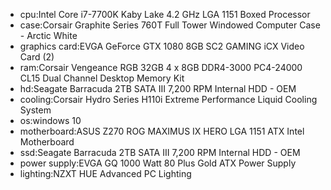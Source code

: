 * cpu:Intel Core i7-7700K Kaby Lake 4.2 GHz LGA 1151 Boxed Processor
* case:Corsair Graphite Series 760T Full Tower Windowed Computer Case - Arctic White
* graphics card:EVGA GeForce GTX 1080 8GB SC2 GAMING iCX Video Card (2)
* ram:Corsair Vengeance RGB 32GB 4 x 8GB DDR4-3000 PC4-24000 CL15 Dual Channel Desktop Memory Kit 
* hd:Seagate Barracuda 2TB SATA III 7,200 RPM Internal HDD - OEM
* cooling:Corsair Hydro Series H110i Extreme Performance Liquid Cooling System
* os:windows 10 
* motherboard:ASUS Z270 ROG MAXIMUS IX HERO LGA 1151 ATX Intel Motherboard
* ssd:Seagate Barracuda 2TB SATA III 7,200 RPM Internal HDD - OEM
* power supply:EVGA GQ 1000 Watt 80 Plus Gold ATX Power Supply
* lighting:NZXT HUE Advanced PC Lighting
